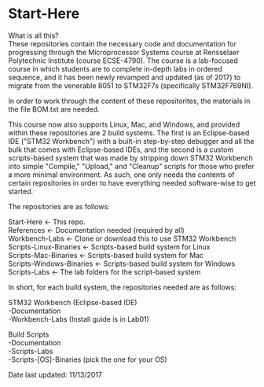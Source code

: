 # Start-Here

What is all this?  
These repositories contain the necessary code and documentation for progressing through the Microprocessor Systems course at Rensselaer Polytechnic Institute (course ECSE-4790). The course is a lab-focused course in which students are to complete in-depth labs in ordered sequence, and it has been newly revamped and updated (as of 2017) to migrate from the venerable 8051 to STM32F7s (specifically STM32F769NI).

In order to work through the content of these repositorites, the materials in the file BOM.txt are needed.

This course now also supports Linux, Mac, and Windows, and provided within these repositories are 2 build systems. The first is an Eclipse-based IDE ("STM32 Workbench") with a built-in step-by-step debugger and all the bulk that comes with Eclipse-based IDEs, and the second is a custom scripts-based system that was made by stripping down STM32 Workbench into simple "Compile," "Upload," and "Cleanup" scripts for those who prefer a more minimal environment. As such, one only needs the contents of certain repositories in order to have everything needed software-wise to get started.

The repositories are as follows:

Start-Here <- This repo.  
References <- Documentation needed (required by all)  
Workbench-Labs <- Clone or download this to use STM32 Workbench  
Scripts-Linux-Binaries <- Scripts-based build system for Linux  
Scripts-Mac-Binaries <- Scripts-based build system for Mac  
Scripts-Windows-Binaries <- Scripts-based build system for Windows  
Scripts-Labs <- The lab folders for the script-based system  

In short, for each build system, the repositories needed are as follows:

STM32 Workbench (Eclipse-based  IDE)  
-Documentation  
-Workbench-Labs (Install guide is in Lab01)  

Build Scripts  
-Documentation  
-Scripts-Labs  
-Scripts-[OS]-Binaries (pick the one for your OS)  

Date last updated: 11/13/2017
